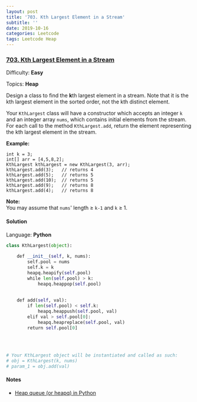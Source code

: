 ```yaml
---
layout: post
title: '703. Kth Largest Element in a Stream'
subtitle: ''
date: 2019-10-16
categories: Leetcode
tags: Leetcode Heap
---
```

### [703\. Kth Largest Element in a Stream](https://leetcode.com/problems/kth-largest-element-in-a-stream/)

Difficulty: **Easy**

Topics: **Heap**


Design a class to find the **k**th largest element in a stream. Note that it is the kth largest element in the sorted order, not the kth distinct element.

Your `KthLargest` class will have a constructor which accepts an integer `k` and an integer array `nums`, which contains initial elements from the stream. For each call to the method `KthLargest.add`, return the element representing the kth largest element in the stream.

**Example:**

```
int k = 3;
int[] arr = [4,5,8,2];
KthLargest kthLargest = new KthLargest(3, arr);
kthLargest.add(3);   // returns 4
kthLargest.add(5);   // returns 5
kthLargest.add(10);  // returns 5
kthLargest.add(9);   // returns 8
kthLargest.add(4);   // returns 8
```

**Note:**  
You may assume that `nums`' length ≥ `k-1` and `k` ≥ 1.


#### Solution

Language: **Python**

```python
class KthLargest(object):
​
    def __init__(self, k, nums):
        self.pool = nums
        self.k = k
        heapq.heapify(self.pool)
        while len(self.pool) > k:
            heapq.heappop(self.pool)
​
            
    def add(self, val):
        if len(self.pool) < self.k:
            heapq.heappush(self.pool, val)
        elif val > self.pool[0]:
            heapq.heapreplace(self.pool, val)
        return self.pool[0]
        
                
        
​
# Your KthLargest object will be instantiated and called as such:
# obj = KthLargest(k, nums)
# param_1 = obj.add(val)
```

#### Notes
- [Heap queue (or heapq) in Python](https://www.geeksforgeeks.org/heap-queue-or-heapq-in-python/)